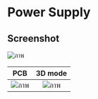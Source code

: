 # Power Supply

## Screenshot
![ภาพ](https://user-images.githubusercontent.com/50146617/144702866-42e25957-5014-4a9c-a572-41c3ea0acc56.png)

| PCB | 3D mode |
|:-:|:-----:|
|![ภาพ](https://user-images.githubusercontent.com/50146617/144702873-0e8f0d26-19ca-4074-8e69-ac5b2b6cd86f.png)|![ภาพ](https://user-images.githubusercontent.com/50146617/144702876-1ba510c9-ff6c-4844-94b3-a383a0d79fd3.png)|
